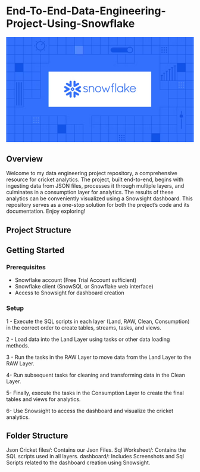 # End-To-End-Data-Engineering-Project-Using-Snowflake
![Snowflake](Image/Snowflake_Logo.png)
## Overview

Welcome to my data engineering project repository, a comprehensive resource for cricket analytics. The project, built end-to-end, begins with ingesting data from JSON files, processes it through multiple layers, and culminates in a consumption layer for analytics. The results of these analytics can be conveniently visualized using a Snowsight dashboard. This repository serves as a one-stop solution for both the project’s code and its documentation. Enjoy exploring!

## Project Structure

## Getting Started

### Prerequisites

- Snowflake account (Free Trial Account sufficient)
- Snowflake client (SnowSQL or Snowflake web interface)
- Access to Snowsight for dashboard creation

### Setup

1 - Execute the SQL scripts in each layer (Land, RAW, Clean, Consumption) in the correct order to create tables, streams, tasks, and views.

2 - Load data into the Land Layer using tasks or other data loading methods.

3 - Run the tasks in the RAW Layer to move data from the Land Layer to the RAW Layer.

4- Run subsequent tasks for cleaning and transforming data in the Clean Layer.

5- Finally, execute the tasks in the Consumption Layer to create the final tables and views for analytics.

6- Use Snowsight to access the dashboard and visualize the cricket analytics.

## Folder Structure

Json Cricket files/: Contains our Json Files.
Sql Worksheet/: Contains the SQL scripts used in all layers.
dashboard/: Includes Screenshots and Sql Scripts related to the dashboard creation using Snowsight.
